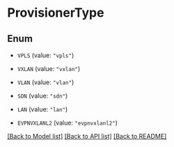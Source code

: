 # ProvisionerType

## Enum


* `VPLS` (value: `"vpls"`)

* `VXLAN` (value: `"vxlan"`)

* `VLAN` (value: `"vlan"`)

* `SDN` (value: `"sdn"`)

* `LAN` (value: `"lan"`)

* `EVPNVXLANL2` (value: `"evpnvxlanl2"`)


[[Back to Model list]](../README.md#documentation-for-models) [[Back to API list]](../README.md#documentation-for-api-endpoints) [[Back to README]](../README.md)


